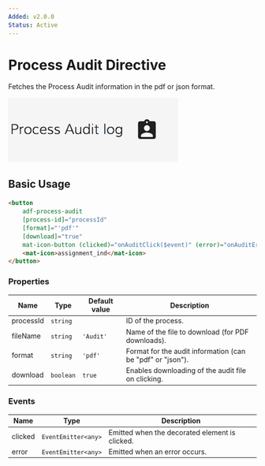 ```yaml
---
Added: v2.0.0
Status: Active
---
```

# Process Audit Directive

Fetches the Process Audit information in the pdf or json format.

![adf-process-audit-directive](docassets/images/adf-process-audit-directive.png)

## Basic Usage

```html
<button
    adf-process-audit
    [process-id]="processId"
    [format]="'pdf'"
    [download]="true"
    mat-icon-button (clicked)="onAuditClick($event)" (error)="onAuditError($event)" >
    <mat-icon>assignment_ind</mat-icon>
</button>
```

### Properties

| Name | Type | Default value | Description |
| ---- | ---- | ------------- | ----------- |
| processId | `string` |  | ID of the process.  |
| fileName | `string` | `'Audit'` | Name of the file to download (for PDF downloads).  |
| format | `string` | `'pdf'` | Format for the audit information (can be "pdf" or "json").  |
| download | `boolean` | `true` | Enables downloading of the audit file on clicking.  |

### Events

| Name | Type | Description |
| ---- | ---- | ----------- |
| clicked | `EventEmitter<any>` | Emitted when the decorated element is clicked.  |
| error | `EventEmitter<any>` | Emitted when an error occurs.  |
